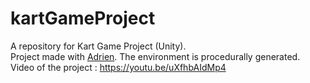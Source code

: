 # kartGameProject
A repository for Kart Game Project (Unity).  
Project made with [Adrien](https://github.com/NadranEr).
The environment is procedurally generated.
Video of the project : https://youtu.be/uXfhbAIdMp4
